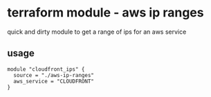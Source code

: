 # terraform module - aws ip ranges

quick and dirty module to get a range of ips for an aws service 

## usage

```
module "cloudfront_ips" {
  source = "./aws-ip-ranges"
  aws_service = "CLOUDFRONT"
}
```
